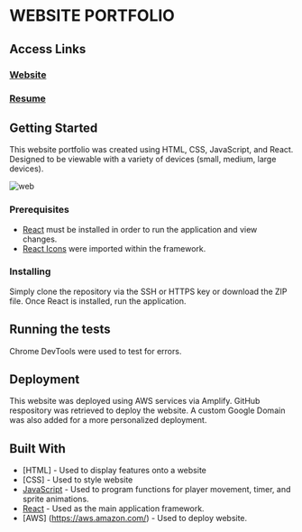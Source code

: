 # WEBSITE PORTFOLIO

## Access Links
### [Website](https://www.diannapham.com/)
### [Resume](https://github.com/dianna-SE/web-portfolio/files/8477303/phamdianna_resume.pdf)


## Getting Started
This website portfolio was created using HTML, CSS, JavaScript, and React. Designed to be viewable with a variety of devices (small, medium, large devices).

![web](https://user-images.githubusercontent.com/97206862/163062721-2f1d1f98-55a5-4a38-8613-17a8fb218999.png)

### Prerequisites

* [React](https://reactjs.org/docs/getting-started.html) must be installed in order to run the application and view changes. 
* [React Icons](https://react-icons.github.io/react-icons/) were imported within the framework.

### Installing

Simply clone the repository via the SSH or HTTPS key or download the ZIP file. Once React is installed, run the application.

## Running the tests

Chrome DevTools were used to test for errors.

## Deployment

This website was deployed using AWS services via Amplify. GitHub respository was retrieved to deploy the website. A custom Google Domain was also added for a more personalized deployment. 

## Built With

* [HTML] - Used to display features onto a website
* [CSS] - Used to style website 
* [JavaScript](https://www.javascript.com/) - Used to program functions for player movement, timer, and sprite animations.
* [React](https://reactjs.org/) - Used as the main application framework.
* [AWS] (https://aws.amazon.com/) - Used to deploy website.
